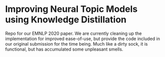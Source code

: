 # Improving Neural Topic Models using Knowledge Distillation

Repo for our EMNLP 2020 paper. We are currently cleaning up the implementation for improved ease-of-use, but provide the code included in our original submission for the time being. Much like a dirty sock, it is functional, but has accumulated some unpleasant smells.
